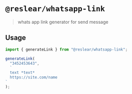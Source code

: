 # `@reslear/whatsapp-link`

> whats app link generator for send message

## Usage

```ts
import { generateLink } from "@reslear/whatsapp-link";

generateLink(
  "3452453643",
  `
  text *text*
  https://site.com/name
`
);
```
